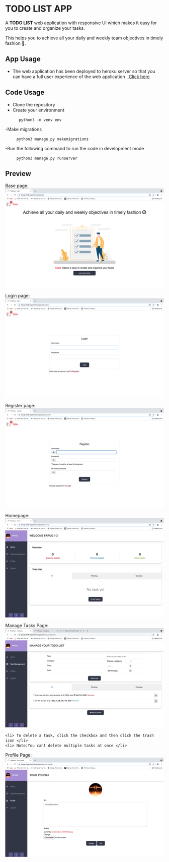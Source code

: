 # TODO LIST APP

A <strong>TODO LIST</strong> web application with responsive UI which makes it easy for you to create and organize your tasks. 

This helps you to achieve all your daily and weekly team objectives in timely fashion :slightly_smiling_face:.

## App Usage
- The web application has been deployed to heroku server so that you can have a full user experience of the web application .<a href="https://faruqs-todo-app.herokuapp.com/"> Click here </a>

## Code Usage
- Clone the repository
- Create your environment 
 ```shell
       python3 -m venv env
 ```
 -Make migrations
  ```shell
       python3 manage.py makemigrations
 ```
  -Run the following command to run the code in development mode
  ```shell
       python3 manage.py runserver
 ```
       
## Preview

Base page: <img src="./static/Readme/Base_page.png"> 

Login page: <img src="./static/Readme/Login.png"> 

Register page: <img src="./static/Readme/Register.png"> 

Homepage: <img src="./static/Readme/Homepage.png"> 

Manage Tasks Page:  <img src="./static/Readme/Manage_Tasks.png"> 
 ```shell
 <li> To delete a task, click the checkbox and then click the trash icon </li>
 <li> Note:You cant delete multiple tasks at once </li>
 ```

Profile Page: <img src="./static/Readme/Profile.png"> 


